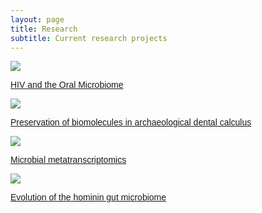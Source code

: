 ```yaml
---
layout: page
title: Research
subtitle: Current research projects
---
```


<html>
<head>
<meta name="viewport" content="width=device-width, initial-scale=1">
<style>
body {
  font-family: Arial, Helvetica, sans-serif;
}

.flip-box {
  background-color: transparent;
  width: 300px;
  height: 200px;
  border: 1px solid #f1f1f1;
  perspective: 1000px;
  float: left;
  margin-right: 60px!important;
}

.flip-box-inner {
  position: relative;
  width: 100%;
  height: 100%;
  text-align: center;
  transition: transform 0.8s;
  transform-style: preserve-3d;
}

.flip-box:hover .flip-box-inner {
  transform: rotateY(180deg);
}

.flip-box-front, .flip-box-back {
  position: absolute;
  width: 100%;
  height: 101%;
  -webkit-backface-visibility: hidden;
  backface-visibility: hidden;
}

.flip-box-front {
  background-color: #bbb;
  color: black;
  background-size: cover;
}

.flip-box-back {
  background-color: lightgrey;
  color: white;
  transform: rotateY(180deg);
  background-size: cover;
  justify-content: center;
}
</style>
</head>
<body>

<div class="flip-box">
  <div class="flip-box-inner">
    <div class="flip-box-front">
      <img src="hiv.png" style="width:300px, height:200px">
    </div>
    <div class="flip-box-back">
      <a href="https://aemann01.github.io/projects/hiv_oral_microbiome/"><p>HIV and the Oral Microbiome</p></a>
    </div>
  </div>
</div>

<div class="flip-box">
  <div class="flip-box-inner">
    <div class="flip-box-front">
      <img src="dentcalc.png" style="width:300px, height:200px">
    </div>
    <div class="flip-box-back">
     <a href="https://aemann01.github.io/projects/arch_dental_calc/"><p>Preservation of biomolecules in archaeological dental calculus</p></a>
    </div>
  </div>
</div>

<div class="flip-box">
  <div class="flip-box-inner">
    <div class="flip-box-front">
      <img src="ads.png" style="width:300px, height:200px">
    </div>
    <div class="flip-box-back">
      <a href="https://aemann01.github.io/projects/metatranscriptomics/"><p>Microbial metatranscriptomics</p></a>
    </div>
  </div>
</div>

<div class="flip-box">
  <div class="flip-box-inner">
    <div class="flip-box-front">
      <img src="primate_map.png" style="width:300px, height:200px">
    </div>
    <div class="flip-box-back">
      <a href="https://aemann01.github.io/projects/gut_euks/"><p>Evolution of the hominin gut microbiome</p></a>
    </div>
  </div>
</div>


</body>
</html>

